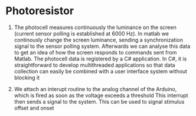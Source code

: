 # Photoresistor

1) The photocell measures continuously the luminance on the screen (current sensor polling is established at 6000 Hz). 
   In matlab we continously change the screen luminance, sending a synchronization signal to the sensor polling system.
   Afterwards we can analyse this data to get an idea of how the screen responds to commands sent from Matlab. The photocell
   data is registered by a C# application. In C#, it is straightforward to develop multithreaded applications so that data
   collection can easily be combined with a user interface system without blocking it
   
2) We attach an interupt routine to the analog channel of the Arduino, which is fired as soon as the voltage exceeds a threshold
   This interrupt then sends a signal to the system. This can be used to signal stimulus offset and onset
   
   
